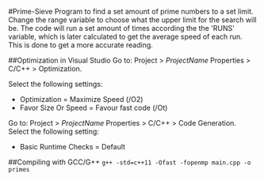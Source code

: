 #Prime-Sieve
Program to find a set amount of prime numbers to a set limit. Change the range variable to choose what the upper limit for the search will be. The code will run a set amount of times according the the 'RUNS' variable, which is later calculated to get the average speed of each run. This is done to get a more accurate reading.

##Optimization in Visual Studio
Go to: Project > *ProjectName* Properties > C/C++ > Optimization. 

Select the following settings:
  - Optimization = Maximize Speed (/O2)
  - Favor Size Or Speed = Favour fast code (/Ot)

Go to: Project > *ProjectName* Properties > C/C++ > Code Generation.
Select the following setting:
 - Basic Runtime Checks = Default

##Compiling with GCC/G++
`g++ -std=c++11 -Ofast -fopenmp main.cpp -o primes`

